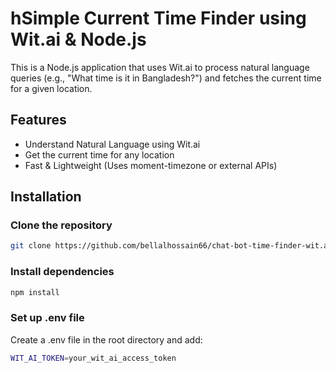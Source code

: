 # hSimple Current Time Finder using Wit.ai & Node.js
This is a Node.js application that uses Wit.ai to process natural language queries (e.g., "What time is it in Bangladesh?") and fetches the current time for a given location.

## Features
- Understand Natural Language using Wit.ai
- Get the current time for any location
- Fast & Lightweight (Uses moment-timezone or external APIs)

## Installation
### Clone the repository
``` bash
git clone https://github.com/bellalhossain66/chat-bot-time-finder-wit.ai-node.git
```
### Install dependencies
```bash
npm install
```
### Set up .env file
Create a .env file in the root directory and add:

```bash
WIT_AI_TOKEN=your_wit_ai_access_token
```